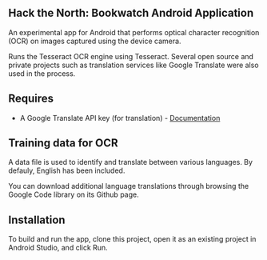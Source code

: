 ## Hack the North: Bookwatch Android Application

An experimental app for Android that performs optical character recognition (OCR) on images captured using the device camera.

Runs the Tesseract OCR engine using Tesseract. Several open source and private projects such as translation services like Google Translate were also used in the process.

## Requires
* A Google Translate API key (for translation) - [Documentation](https://code.google.com/apis/console/?api=translate)

## Training data for OCR

A data file is used to identify and translate between various languages. By defauly, English has been included.

You can download additional language translations through browsing the Google Code library on its Github page.

## Installation

To build and run the app, clone this project, open it as an existing project in Android Studio, and click Run.

